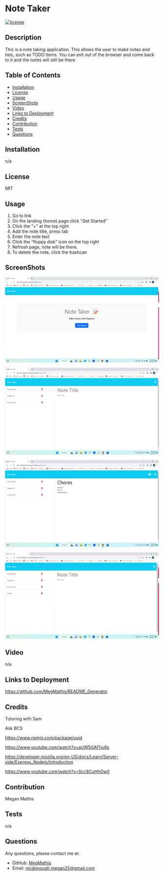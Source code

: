 # Note Taker

[![license](https://img.shields.io/badge/License-MIT-ff69b4)](https://shields.io)

## Description

This is a note taking application. This allows the user to make notes and lists, such as TODO items. You can exit out of the browser and come back to it and the notes will still be there

## Table of Contents

- [Installation](#installation)
- [License](#license)
- [Usage](#usage)
- [ScreenShots](#screenshots)
- [Video](#video)
- [Links to Deployment](#linkstodeployment)
- [Credits](#LinkstoDeployment)
- [Contribution](#contribution)
- [Tests](#tests)
- [Questions](#questions)

## Installation

n/a

## License

MIT

## Usage

1. Go to link
2. On the landing (home) page click "Get Started"
3. Click the "+" at the top right
4. Add the note title, press tab
5. Enter the note text
6. Click the "floppy disk" icon on the top right
7. Refresh page, note will be there.
8. To delete the note, click the trashcan

## ScreenShots

![Screenshot.](./images/landing_page.png)

![Screenshot.](./images/note_page.png)

![Screenshot.](./images/typed_note.png)

![Screenshot.](./images/saved_note.png)

## Video

n/a

## Links to Deployment

https://github.com/MegMathis/README_Generator

## Credits

Tutoring with Sam

Ask BCS

https://www.npmjs.com/package/uuid

https://www.youtube.com/watch?v=aUW5GAFhu6s

https://developer.mozilla.org/en-US/docs/Learn/Server-side/Express_Nodejs/Introduction

https://www.youtube.com/watch?v=SccSCuHhOw0

## Contribution

Megan Mathis

## Tests

n/a

## Questions

Any questions, please contact me at:

- GitHub:
  [MegMathis](http://github.com/MegMathis)
- Email:
  [mcdonough.megan25@gmail.com](mailto:mcdonough.megan25@gmail.com)
